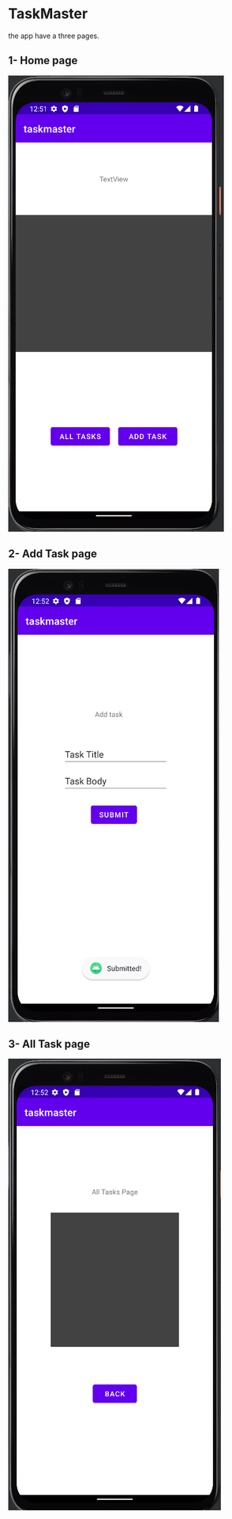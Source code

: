 # TaskMaster

the app have a three pages.

## 1- Home page

![HomePage](./img/TaskMasterHome.png)

## 2- Add Task page

![AddTask](./img/TaskMasterAddTask.png)

## 3- All Task page

![AllTasks](./img/TaskMasterAllTasks.png)
